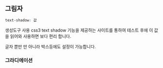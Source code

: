 
## 그림자

```css
text-shadow: 값
```

생성도구 사용
css3 text shadow 기능을 제공하는 사이트를 통하여 테스트 후에 이 값을 읽어와 사용하면 보다 편리 합니다.

글자 뿐만 만 아니라 박스등에도 설정이 가능합니다.

### 그라디에이션
